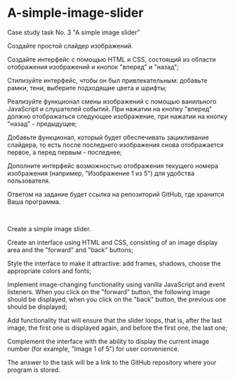 # A-simple-image-slider
<p>Case study task No. 3 "A simple image slider"</p>
<p>Создайте простой слайдер изображений.</p>
<p>Создайте интерфейс с помощью HTML и CSS, состоящий из области отображения изображений и кнопок "вперед" и "назад";</p>
<p>Стилизуйте интерфейс, чтобы он был привлекательным: добавьте рамки, тени, выберите подходящие цвета и шрифты;</p>
<p>Реализуйте функционал смены изображений с помощью ванильного JavaScript и слушателей событий. При нажатии на кнопку "вперед" должно отображаться следующее изображение, при нажатии на кнопку "назад" - предыдущее;</p>
<p>Добавьте функционал, который будет обеспечивать зацикливание слайдера, то есть после последнего изображения снова отображается первое, а перед первым - последнее;</p>
<p>Дополните интерфейс возможностью отображения текущего номера изображения (например, "Изображение 1 из 5") для удобства пользователя.</p>
</p>Ответом на задание будет ссылка на репозиторий GitHub, где хранится Ваша программа.</p>
<br>
<p>Create a simple image slider.</p>
<p>Create an interface using HTML and CSS, consisting of an image display area and the "forward" and "back" buttons;</p>
<p>Style the interface to make it attractive: add frames, shadows, choose the appropriate colors and fonts;</p>
<p>Implement image-changing functionality using vanilla JavaScript and event listeners. When you click on the "forward" button, the following image should be displayed, when you click on the "back" button, the previous one should be displayed;</p>
<p>Add functionality that will ensure that the slider loops, that is, after the last image, the first one is displayed again, and before the first one, the last one;</p>
<p>Complement the interface with the ability to display the current image number (for example, "Image 1 of 5") for user convenience.</p>
<p>The answer to the task will be a link to the GitHub repository where your program is stored.</p>

